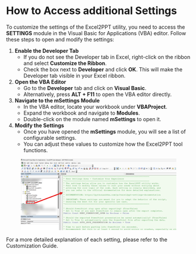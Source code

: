 # How to Access additional Settings

To customize the settings of the Excel2PPT utility, you need to access the **SETTINGS** module in the Visual Basic for Applications (VBA) editor. Follow these steps to open and modify the settings:

1. **Enable the Developer Tab**
   * If you do not see the Developer tab in Excel, right-click on the ribbon and select **Customize the Ribbon**.
   * Check the box next to **Developer** and click **OK**. This will make the Developer tab visible in your Excel ribbon.
2. **Open the VBA Editor**
   * Go to the **Developer** tab and click on **Visual Basic**.
   * Alternatively, press **ALT + F11** to open the VBA editor directly.
3. **Navigate to the mSettings Module**
   * In the VBA editor, locate your workbook under **VBAProject**.
   * Expand the workbook and navigate to **Modules**.
   * Double-click on the module named **mSettings** to open it.
4. **Modify the Settings**
   * Once you have opened the **mSettings** module, you will see a list of configurable settings.
   * You can adjust these values to customize how the Excel2PPT tool functions.

<figure><img src="../.gitbook/assets/image.png" alt=""><figcaption></figcaption></figure>

For a more detailed explanation of each setting, please refer to the Customization Guide.

